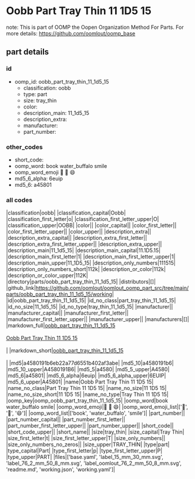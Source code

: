 # Oobb Part Tray Thin 11 1D5 15  

note: This is part of OOMP the Oopen Organization Method For Parts. For more details: https://github.com/oomlout/oomp_base

##  part details





### id
* oomp_id: oobb_part_tray_thin_11_1d5_15
  * classification: oobb
  * type: part
  * size: tray_thin
  * color: 
  * description_main: 11_1d5_15
  * description_extra: 
  * manufacturer: 
  * part_number: 

### other_codes
* short_code: 
* oomp_word: book water_buffalo smile
* oomp_word_emoji :book: :water_buffalo: :smile:
* md5_6_alpha: 6euip
* md5_6: a45801

### all codes 
|classification|oobb|
|classification_capital|Oobb|
|classification_first_letter|o|
|classification_first_letter_upper|O|
|classification_upper|OOBB|
|color||
|color_capital||
|color_first_letter||
|color_first_letter_upper||
|color_upper||
|description_extra||
|description_extra_capital||
|description_extra_first_letter||
|description_extra_first_letter_upper||
|description_extra_upper||
|description_main|11_1d5_15|
|description_main_capital|11.1D5.15|
|description_main_first_letter|1|
|description_main_first_letter_upper|1|
|description_main_upper|11_1D5_15|
|description_only_numbers|111515|
|description_only_numbers_short|112k|
|description_or_color|112k|
|description_or_color_upper|112K|
|directory|parts/oobb_part_tray_thin_11_1d5_15|
|distributors|[]|
|github_link|https://github.com/oomlout/oomlout_oomp_part_src/tree/main/parts/oobb_part_tray_thin_11_1d5_15/working|
|id|oobb_part_tray_thin_11_1d5_15|
|id_no_class|part_tray_thin_11_1d5_15|
|id_no_size|11_1d5_15|
|id_no_type|tray_thin_11_1d5_15|
|manufacturer||
|manufacturer_capital||
|manufacturer_first_letter||
|manufacturer_first_letter_upper||
|manufacturer_upper||
|manufacturers|[]|
|markdown_full|[oobb_part_tray_thin_11_1d5_15](https://github.com/oomlout/oomlout_oomp_part_src/tree/main/parts/oobb_part_tray_thin_11_1d5_15/working)<br>[](https://github.com/oomlout/oomlout_oomp_part_src/tree/main/parts/oobb_part_tray_thin_11_1d5_15/working)<br>[Oobb Part Tray Thin 11 1D5 15](https://github.com/oomlout/oomlout_oomp_part_src/tree/main/parts/oobb_part_tray_thin_11_1d5_15/working)<br><br>|
|markdown_short|[oobb_part_tray_thin_11_1d5_15](https://github.com/oomlout/oomlout_oomp_part_src/tree/main/parts/oobb_part_tray_thin_11_1d5_15/working)<br><br>|
|md5|a4580191b6eb22a77d6551b402af3abe|
|md5_10|a4580191b6|
|md5_10_upper|A4580191B6|
|md5_5|a4580|
|md5_5_upper|A4580|
|md5_6|a45801|
|md5_6_alpha|6euip|
|md5_6_alpha_upper|6EUIP|
|md5_6_upper|A45801|
|name|Oobb Part Tray Thin 11 1D5 15|
|name_no_class|Part Tray Thin 11 1D5 15|
|name_no_size|11 1D5 15|
|name_no_size_short|11 1D5 15|
|name_no_type|Tray Thin 11 1D5 15|
|oomp_key|oomp_oobb_part_tray_thin_11_1d5_15|
|oomp_word|book water_buffalo smile|
|oomp_word_emoji|:book: :water_buffalo: :smile:|
|oomp_word_emoji_list|[':book:', ':water_buffalo:', ':smile:']|
|oomp_word_list|['book', 'water_buffalo', 'smile']|
|part_number||
|part_number_capital||
|part_number_first_letter||
|part_number_first_letter_upper||
|part_number_upper||
|short_code||
|short_code_upper||
|short_name||
|size|tray_thin|
|size_capital|Tray Thin|
|size_first_letter|t|
|size_first_letter_upper|T|
|size_only_numbers||
|size_only_numbers_no_zeros||
|size_upper|TRAY_THIN|
|type|part|
|type_capital|Part|
|type_first_letter|p|
|type_first_letter_upper|P|
|type_upper|PART|
|files|['base.yaml', 'label_15_mm_30_mm.svg', 'label_76_2_mm_50_8_mm.svg', 'label_oomlout_76_2_mm_50_8_mm.svg', 'readme.md', 'working.json', 'working.yaml']|

